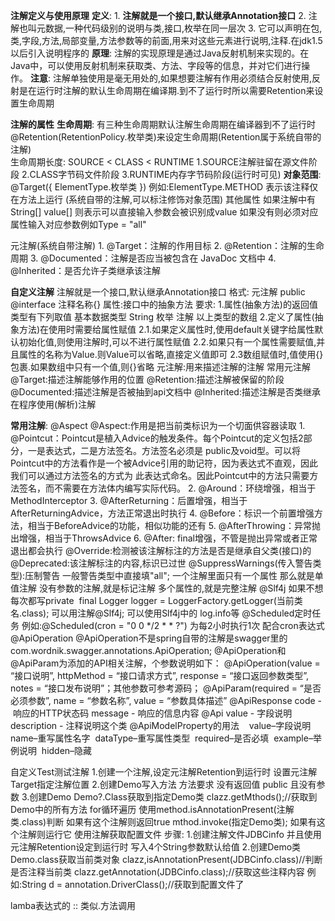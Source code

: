 **注解定义与使用原理**
	**定义**:
	1. **注解就是一个接口,默认继承Annotation接口**
	2. 注解也叫元数据,一种代码级别的说明与类,接口,枚举在同一层次
	3. 它可以声明在包,类,字段,方法,局部变量,方法参数等的前面,用来对这些元素进行说明,注释.在jdk1.5以后引入说明程序的
	**原理**:
	注解的实现原理是通过Java反射机制来实现的。在Java中，可以使用反射机制来获取类、方法、字段等的信息，并对它们进行操作。
	**注意**:
	注解单独使用是毫无用处的,如果想要注解有作用必须结合反射使用,反射是在运行时注解的默认生命周期在编译期.到不了运行时所以需要Retention来设置生命周期
	


**注解的属性**
	**生命周期**:
		有三种生命周期默认注解生命周期在编译器到不了运行时
		@Retention(RetentionPolicy.枚举类)来设定生命周期(Retention属于系统自带的注解)    
		生命周期长度: SOURCE < CLASS < RUNTIME
		1.SOURCE注解驻留在源文件阶段 2.CLASS字节码文件阶段 3.RUNTIME内存字节码阶段(运行时可见)
	**对象范围**:
		 @Target({ ElementType.枚举类 })   例如:ElementType.METHOD 表示该注释仅在方法上运行
		(系统自带的注解,可以标注修饰对象范围)
	其他属性
		如果注解中有String[] value[] 则表示可以直接输入参数会被识别成value
		如果没有则必须对应属性输入对应参数例如Type = "all"

元注解(系统自带注解)
	1. @Target：注解的作用目标
	2. @Retention：注解的生命周期
	3. @Documented：注解是否应当被包含在 JavaDoc 文档中
	4. @Inherited：是否允许子类继承该注解

**自定义注解**
	注解就是一个接口,默认继承Annotation接口
	格式:
	元注解
	public @interface 注释名称{}
	属性:接口中的抽象方法
	要求:
	1.属性(抽象方法)的返回值类型有下列取值
	基本数据类型
	String
	枚举
	注解
	以上类型的数组
	2.定义了属性(抽象方法)在使用时需要给属性赋值
	2.1.如果定义属性时,使用default关键字给属性默认初始化值,则使用注解时,可以不进行属性赋值
	2.2.如果只有一个属性需要赋值,并且属性的名称为Value.则Value可以省略,直接定义值即可
	2.3数组赋值时,值使用{}包裹.如果数组中只有一个值,则{}省略
	元注解:用来描述注解的注解
	常用元注解
		@Target:描述注解能够作用的位置
		@Retention:描述注解被保留的阶段
		@Documented:描述注解是否被抽到api文档中
		@Inherited:描述注解是否类继承
		在程序使用(解析)注解





**常用注解**:
	@Aspect
		@Aspect:作用是把当前类标识为一个切面供容器读取
		1.  @Pointcut：Pointcut是植入Advice的触发条件。每个Pointcut的定义包括2部分，一是表达式，二是方法签名。方法签名必须是 public及void型。可以将Pointcut中的方法看作是一个被Advice引用的助记符，因为表达式不直观，因此我们可以通过方法签名的方式为 此表达式命名。因此Pointcut中的方法只需要方法签名，而不需要在方法体内编写实际代码。
		2.  @Around：环绕增强，相当于MethodInterceptor
		3.  @AfterReturning：后置增强，相当于AfterReturningAdvice，方法正常退出时执行
		4.  @Before：标识一个前置增强方法，相当于BeforeAdvice的功能，相似功能的还有
		5.  @AfterThrowing：异常抛出增强，相当于ThrowsAdvice
		6.  @After: final增强，不管是抛出异常或者正常退出都会执行
	@Override:检测被该注解标注的方法是否是继承自父类(接口)的
	@Deprecated:该注解标注的内容,标识已过世
	@SuppressWarnings(传入警告类型):压制警告
		一般警告类型中直接填"all";
		一个注解里面只有一个属性 那么就是单值注解
		没有参数的注解,就是标记注解
		多个属性的,就是完整注解
	@Slf4j
		如果不想每次都写private  final Logger logger = LoggerFactory.getLogger(当前类名.class); 可以用注解@Slf4j;
		可以使用Slf4j中的 log.info等
	@Scheduled定时任务
		例如:@Scheduled(cron = "0 0 */2 * * ?")
		为每2小时执行1次
		配合cron表达式
	@ApiOperation
		@ApiOperation不是spring自带的注解是swagger里的
		com.wordnik.swagger.annotations.ApiOperation;
		@ApiOperation和@ApiParam为添加的API相关注解，个参数说明如下：
		@ApiOperation(value = “接口说明”, httpMethod = “接口请求方式”, response = “接口返回参数类型”, notes = “接口发布说明”；其他参数可参考源码；
		@ApiParam(required = “是否必须参数”, name = “参数名称”, value = “参数具体描述”
		@ApiResponse
			code - 响应的HTTP状态码
			message - 响应的信息内容
		@Api
			value - 字段说明
			description - 注释说明这个类
		@ApiModelProperty的用法   
			value–字段说明 
			name–重写属性名字 
			dataType–重写属性类型 
			required–是否必填 
			example–举例说明 
			hidden–隐藏


自定义Test测试注解
	1.创建一个注解,设定元注解Retention到运行时
	设置元注解Target指定注解位置
	2.创建Demo写入方法
	方法要求 没有返回值 public 且没有参数
	3.创建Demo
	Demo?.Class获取到指定Demo类
	clazz.getMthods();//获取到Demo中的所有方法
	for循环遍历
	使用method.isAnnotationPresent(注解类.class)判断
	如果有这个注解则返回true
	mthod.invoke(指定Demo类);
	如果有这个注解则运行它
	使用注解获取配置文件
	步骤:
	1.创建注解文件JDBCinfo
	并且使用元注解Retention设定到运行时
	写入4个String参数默认给值
	2.创建Demo类
	Demo.class获取当前类对象
	clazz,isAnnotationPresent(JDBCinfo.class)//判断是否注释当前类
	clazz.getAnnotation(JDBCinfo.class);//获取这些注释内容
	例如:String d = annotation.DriverClass();//获取到配置文件了


lamba表达式的 :: 类似.方法调用